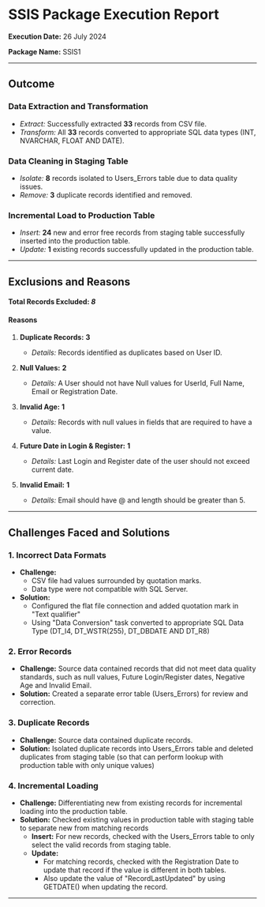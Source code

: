 # SSIS Package Execution Report

**Execution Date:** 26 July 2024

**Package Name:** SSIS1

---
## Outcome

### Data Extraction and Transformation 
- *Extract:* Successfully extracted **33** records from CSV file.
- *Transform:* All **33** records converted to appropriate SQL data types (INT, NVARCHAR, FLOAT AND DATE).

### Data Cleaning in Staging Table

- *Isolate:* **8** records isolated to Users_Errors table due to data quality issues.
- *Remove:* **3** duplicate records identified and removed.

### Incremental Load to Production Table

- *Insert:* **24** new and error free records from staging table successfully inserted into the production table.
- *Update:* **1** existing records successfully updated in the production table.

---

## Exclusions and Reasons

#### Total Records Excluded: *8*


#### Reasons

1. **Duplicate Records:** **3**
   - *Details:* Records identified as duplicates based on User ID.
  
2. **Null Values:** **2**
   - *Details:* A User should not have Null values for UserId, Full Name, Email or Registration Date. 

3. **Invalid Age:** **1**
   - *Details:* Records with null values in fields that are required to have a value.

4. **Future Date in Login & Register:** **1**
   - *Details:* Last Login and Register date of the user should not exceed current date.

5. **Invalid Email:** **1**
   - *Details:* Email should have @ and length should be greater than 5.

---

## Challenges Faced and Solutions

### 1. Incorrect Data Formats
- **Challenge:** 
  - CSV file had values surrounded by quotation marks.
  - Data type were not compatible with SQL Server.
- **Solution:** 
  - Configured the flat file connection and added quotation mark in "Text qualifier"
  - Using "Data Conversion" task  converted to appropriate SQL Data Type (DT_I4, DT_WSTR(255), DT_DBDATE AND DT_R8)

### 2. Error Records
- **Challenge:** Source data contained records that did not meet data quality standards, such as null values, Future Login/Register dates, Negative Age and Invalid Email.
- **Solution:** Created a separate error table (Users_Errors) for review and correction.

### 3. Duplicate Records
- **Challenge:** Source data contained duplicate records.
- **Solution:** Isolated duplicate records into Users_Errors table and deleted duplicates from staging table (so that can perform lookup with production table with only unique values)


### 4. Incremental Loading
- **Challenge:** Differentiating new from existing records for incremental loading into the production table.
- **Solution:** Checked existing values in production table with staging table to separate new from matching records
    - **Insert:**  For new records, checked with the Users_Errors table to only select the valid records from staging table.
    - **Update:**  
      - For matching records, checked with the Registration Date to update that record if the value is different in both tables.
      - Also update the value of "RecordLastUpdated" by using GETDATE() when updating the record.

---